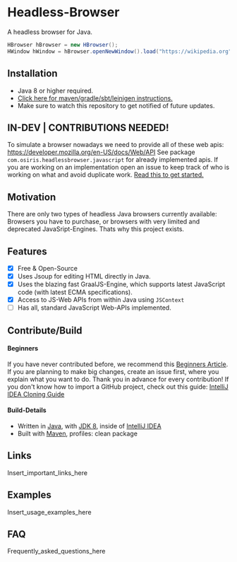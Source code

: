 # Headless-Browser
A headless browser for Java.
```java
HBrowser hBrowser = new HBrowser();
HWindow hWindow = hBrowser.openNewWindow().load("https://wikipedia.org");
```

## Installation
 - Java 8 or higher required.
 - [Click here for maven/gradle/sbt/leinigen instructions.](https://jitpack.io/#Osiris-Team/Headless-Browser)
 - Make sure to watch this repository to get notified of future updates.

## IN-DEV | CONTRIBUTIONS NEEDED!
To simulate a browser nowadays we need to provide all of these web apis: https://developer.mozilla.org/en-US/docs/Web/API
See package `com.osiris.headlessbrowser.javascript` for already implemented apis.
If you are working on an implementation open an issue to keep track of who is working on what and avoid duplicate work.
[Read this to get started.](how-to-implement-a-js-web-api.md)

## Motivation
There are only two types of headless Java browsers currently available:
Browsers you have to purchase, or browsers with very limited and deprecated JavaSript-Engines.
Thats why this project exists.

## Features
 - [x] Free & Open-Source
 - [x] Uses Jsoup for editing HTML directly in Java.
 - [x] Uses the blazing fast GraalJS-Engine, which supports latest JavaScript code (with latest ECMA specifications).
 - [x] Access to JS-Web APIs from within Java using `JSContext`
 - [ ] Has all, standard JavaScript Web-APIs implemented.

## Contribute/Build

#### Beginners
If you have never contributed before, we recommend this [Beginners Article](https://www.jetbrains.com/help/idea/contribute-to-projects.html). 
If you are planning to make big changes, create an issue first, where you explain what you want to do. Thank you in advance for every
contribution!
If you don't know how to import a GitHub project, check out this guide: [IntelliJ IDEA Cloning Guide](https://blog.jetbrains.com/idea/2020/10/clone-a-project-from-github/)

#### Build-Details
  - Written in [Java](https://java.com/), with [JDK 8](https://www.oracle.com/java/technologies/javase/javase-jdk8-downloads.html), inside of [IntelliJ IDEA](https://www.jetbrains.com/idea/)
  - Built with [Maven](https://maven.apache.org/), profiles: clean package

## Links
Insert_important_links_here

## Examples
Insert_usage_examples_here

## FAQ
Frequently_asked_questions_here

